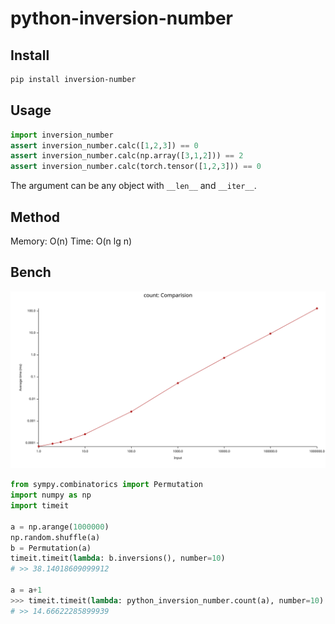 # python-inversion-number

## Install
```sh
pip install inversion-number
```

## Usage
```py
import inversion_number
assert inversion_number.calc([1,2,3]) == 0
assert inversion_number.calc(np.array([3,1,2])) == 2
assert inversion_number.calc(torch.tensor([1,2,3])) == 0
```

The argument can be any object with `__len__` and `__iter__`.

## Method
Memory: O(n)
Time: O(n lg n)

## Bench
![img](benchmark.svg)


```py
from sympy.combinatorics import Permutation
import numpy as np
import timeit

a = np.arange(1000000)
np.random.shuffle(a)
b = Permutation(a)
timeit.timeit(lambda: b.inversions(), number=10)
# >> 38.14018609099912

a = a+1
>>> timeit.timeit(lambda: python_inversion_number.count(a), number=10)
# >> 14.66622285899939
```
